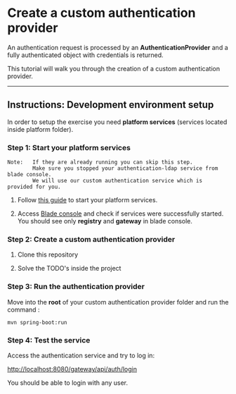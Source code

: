 # Create a custom authentication provider

An authentication request is processed by an **AuthenticationProvider** and a fully authenticated object with credentials is returned.

This tutorial will walk you through the creation of a custom authentication provider.

---

## Instructions: Development environment setup

In order to setup the exercise you need **platform services** (services located inside platform folder).

### Step 1: Start your platform services

	Note: 	If they are already running you can skip this step. 
			Make sure you stopped your authentication-ldap service from blade console.
			We will use our custom authentication service which is provided for you.

1. Follow [this guide](https://bitbucket.org/backbase/cxs-wc2-setup) to start your platform services.

2. Access [Blade console](http://localhost:8080) and check if services were successfully started. You should see only **registry** and **gateway** in blade console.

### Step 2: Create a custom authentication provider

1. Clone this repository

1. Solve the TODO's inside the project

### Step 3: Run the authentication provider 

Move into the **root** of your custom authentication provider folder and run the command :

	mvn spring-boot:run

### Step 4: Test the service

Access the authentication service and try to log in:

[http://localhost:8080/gateway/api/auth/login](http://localhost:8080/gateway/api/auth/login)

You should be able to login with any user.